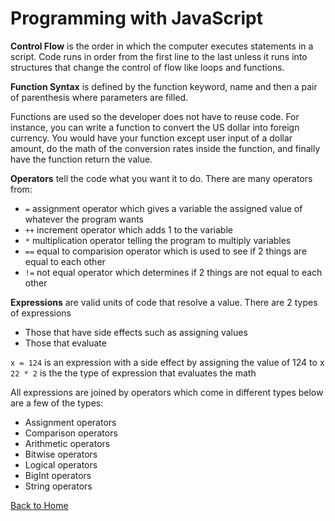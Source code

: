 # Programming with JavaScript

**Control Flow** is the order in which the computer executes statements in a script. Code runs in order from the first line to the last unless it runs into structures that change the control of flow like loops and functions.

**Function Syntax** is defined by the function keyword, name and then a pair of parenthesis where parameters are filled.

Functions are used so the developer does not have to reuse code. For instance, you can write a function to convert the US dollar into foreign currency. You would have your function except user input of a dollar amount, do the math of the conversion rates inside the function, and finally have the function return the value.

**Operators** tell the code what you want it to do.  There are many operators from:

- `=`   assignment operator which gives a variable the assigned value of whatever the program wants
- `++`  increment operator which adds 1 to the variable
- `*`   multiplication operator telling the program to multiply variables
- `==`  equal to comparision operator which is used to see if 2 things are equal to each other
- `!=`  not equal operator which determines if 2 things are not equal to each other

**Expressions** are valid units of code that resolve a value. There are 2 types of expressions

- Those that have side effects such as assigning values
- Those that evaluate

`x = 124` is an expression with a side effect by assigning the value of 124 to x
`22 * 2` is the the type of expression that evaluates the math

All expressions are joined by operators which come in different types below are a few of the types:

- Assignment operators
- Comparison operators
- Arithmetic operators
- Bitwise operators
- Logical operators
- BigInt operators
- String operators

[Back to Home](../README.md)

